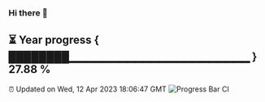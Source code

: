 ### Hi there 👋
⏳ Year progress { ████████▁▁▁▁▁▁▁▁▁▁▁▁▁▁▁▁▁▁▁▁▁▁ } 27.88 %
---
⏰ Updated on Wed, 12 Apr 2023 18:06:47 GMT
![Progress Bar CI](https://github.com/Moyi321/Moyi321/workflows/Progress%20Bar%20CI/badge.svg)
